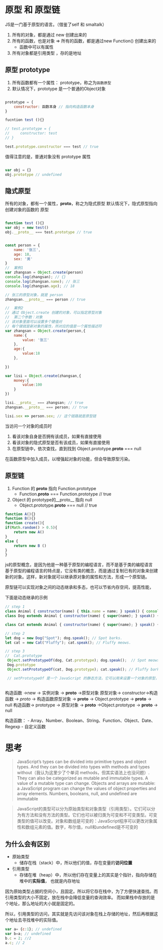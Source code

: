 # 原型 和 原型链

JS是一门基于原型的语言。（借鉴了self 和 smaltalk）

1. 所有的对象，都是通过 new 创建出来的
2. 所有的函数，也是对象 => 所有的函数，都是通过new Function() 创建出来的
    - 函数中可以有属性
3. 所有对象都是引用类型 ，存的是地址

## 原型 prototype
1. 所有函数都有一个属性： prototype，称之为``函数原型``
2. 默认情况下，prototype 是一个普通的Object对象

```js

prototype = {
    constructor: 函数本身 // 指向构造函数本身
}

fucntion test (){}

// test.prototype = {
//     constructor: test
// }

test.prototype.constructor === test // true

```


值得注意的是，普通对象没有 prototype 属性


```js

var obj = {}
obj.prototype // undefined

```
 

## 隐式原型

所有的对象，都有一个属性，__proto__，称之为隐式原型
默认情况下，隐式原型指向创建对象的函数的  原型

```js 

function test (){}
var obj = new test()
obj.__proto__ === test.prototype // true

```

```js

const person = {
    name: '张三',
    age: 18,
    sex: '男'
}
//  案例1
var zhangsan = Object.create(person)
console.log(zhangsan); // {}
console.log(zhangsan.name); // 张三
console.log(zhangsan.age); // 18

// 张三的原型对象，就是 person
zhangsan.__proto__ === person // true  

//  案例2
// 通过 Object.create 创建的对象，可以指定原型对象
//  第二个参数：对象
// 该对象里面可以设置多个键值对
// 每个键就是新对象的属性，所对应的值是一个属性描述符
var zhangsan = Object.create(person,{
    name:{
        value: '张三'
    },
    age:{
        value:18
    }, 
    
})

var lisi = Object.create(zhangsan,{
    money:{
        value:100
    }
})

lisi.__proto__ === zhangsan; // true
zhangsan.__proto__ === person; // true

lisi.sex => person.sex; // 这个链路就是原型链

```
 
 

当访问一个对象的成员时
1. 看该对象自身是否拥有该成员，如果有直接使用
2. 看该对象的隐式原型是否有该成员，如果有直接使用
3. 在原型链中，依次查找，直到找到 Object.prototype.__proto__ === null

在函数原型中加入成员，以增强起对象的功能，但会导致原型污染。


## 原型链

1. Function 的 __proto__ 指向 Function.prototype
    * Function.__proto__ === Function.prototype // true
2. Object 的 prototype的__proto__ 指向 null
    * Object.prototype.__proto__ === null // true


``` js
function A(){}
function B(){} 
function create(){
if(Math.random() > 0.5){
    return new A()
}
else {
    return new B ()
}
}


```


js的原型概念，是因为他是一种基于原型的编程语言，而不是基于类的编程语言
基于原型的编程语言的特点是，它没有类的概念，而是通过复制已有的对象来创建新的对象。这样，新对象就可以继承原对象的属性和方法，形成一个原型链。

原型链可以实现对象之间的动态继承和多态，也可以节省内存空间，提高性能，


下面是动态继承的示例

``` js
// step 1
class Animal { constructor(name) { this.name = name; } speak() { console.log(this.name + " makes a noise."); } }
class Dog extends Animal { constructor(name) { super(name); } speak() { console.log(this.name + " barks."); } }

class Cat extends Animal { constructor(name) { super(name); } speak() { console.log(this.name + " meows."); } }

// step 2
let dog = new Dog("Spot"); dog.speak(); // Spot barks.
let cat = new Cat("Fluffy"); cat.speak(); // Fluffy meows.

// step 3
//  Cat.prototype 
 Object.setPrototypeOf(dog, Cat.prototype); dog.speak();  // Spot meows.
 Dog.prototype 
 Object.setPrototypeOf(cat, Dog.prototype); cat.speak(); // Fluffy barks.

 // setPrototypeOf 是一个 JavaScript 的静态方法，它可以用来设置一个对象的原型，也就是它内部的 [[Prototype]] 属性。原型是一个对象，它可以提供给其他对象共享的属性和方法。当我们访问一个对象的某个属性或方法时，如果在该对象自身没有找到，就会沿着原型链向上查找，直到找到或者到达 null 为止。
 
```



构造函数 ->new -> 实例对象   -> __proto__ ->原型对象
原型对象-> constructor->构造函数 -> _proto_ -> 构造函数原型对象 -> __proto__ -> Object.prototype -> __proto__ -> null
构造函数-> prototype -> 原型对象 ->  __proto__ ->Object.prototype -> __proto__ -> null




构造函数：
    - Array、Number、Boolean、String、Function、Object、Date、Regexp
    - 自定义函数



# 思考

> JavaScript’s types can be divided into primitive types and object types. And they can be divided into types with methods and types without（我认为这里少了个单词 methods，但其实语法上也没问题）. They can also be categorized as mutable and immutable types. A value of a mutable type can change. Objects and arrays are mutable: a JavaScript program can change the values of object properties and array elements. Numbers, booleans, null, and undefined are immutable

> JavaScript的类型可以分为原始类型和对象类型（引用类型）。它们可以分为有方法和没有方法的类型。它们也可以被归类为可变和不可变类型。可变类型的值可以改变。对象和数组是可变的：JavaScript程序可以更改对象属性和数组元素的值。数字，布尔值，null和undefined是不可变的


## 为什么会有区别
- 原始类型
  - 储存在栈（stack）中，所以他们的值，存在变量的**访问位置**
- 引用类型
  - 存储在堆（heap）中，所以他们存在变量上的其实是个指针，指向存储在堆中的**实际值**， 也就是内存地址

因为原始类型占据的空间小，且固定。所以将它存在栈中，为了方便快速查找。而引用类型的大小不固定，放在栈中会降低变量的查询效率。
而如果栈中存放的是个地址，那么地址的大小就是固定的。

所以，引用类型的访问，其实就是先访问该对象在栈上存储的地址，然后再根据这个地址去寻找堆中的实际值。

```js
var a= {c:1}; // undefined
var b=a; // undefined
b.c = 2; //2
a.c; // 2

```


